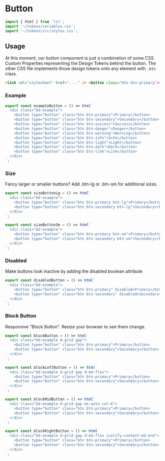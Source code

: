 # Button

```js script
import { html } from 'lit';
import '~/tokens/variables.css';
import '~/tokens/src/styles.css';
```

## Usage

At this moment, our button component is just a combination of some CSS Custom Properties representing the Design Tokens behind the button.
The other CSS file implements those design tokens onto any element with `.btn` class.

```html
<link rel="stylesheet" href="...." /> <button class="btn btn-primary"></button>
```

### Example

```js preview-story
export const exampleButton = () => html`
  <div class="bd-example">
    <button type="button" class="btn btn-primary">Primary</button>
    <button type="button" class="btn btn-secondary">Secondary</button>
    <button type="button" class="btn btn-success">Success</button>
    <button type="button" class="btn btn-danger">Danger</button>
    <button type="button" class="btn btn-warning">Warning</button>
    <button type="button" class="btn btn-info">Info</button>
    <button type="button" class="btn btn-light">Light</button>
    <button type="button" class="btn btn-dark">Dark</button>
    <button type="button" class="btn btn-link">Link</button>
  </div>
`;
```

### Size

Fancy larger or smaller buttons? Add <span class="code">.btn-lg</span> or <span class="code">.btn-sm</span> for additional sizes.

```js preview-story
export const sizeButtonLg = () => html`
  <div class="bd-example">
    <button type="button" class="btn btn-primary btn-lg">Primary</button>
    <button type="button" class="btn btn-secondary btn-lg">Secondary</button>
  </div>
`;
```

```js preview-story
export const sizeButtonSm = () => html`
  <div class="bd-example">
    <button type="button" class="btn btn-primary btn-sm">Primary</button>
    <button type="button" class="btn btn-secondary btn-sm">Secondary</button>
  </div>
`;
```

### Disabled

Make buttons look inactive by adding the <span class="code">disabled</span> boolean attribute

```js preview-story
export const disabledButton = () => html`
  <div class="bd-example">
    <button type="button" class="btn btn-primary" disabled>Primary</button>
    <button type="button" class="btn btn-secondary" disabled>Secondary</button>
  </div>
`;
```

### Block Button

Responsive "Block Button". Resize your browser to see them change.

```js preview-story
export const blockButton = () => html`
  <div class="bd-example d-grid gap">
    <button type="button" class="btn btn-primary">Primary</button>
    <button type="button" class="btn btn-secondary">Secondary</button>
  </div>
`;
```

```js preview-story
export const blockLeftButton = () => html`
  <div class="bd-example d-grid gap d-md-flex">
    <button type="button" class="btn btn-primary">Primary</button>
    <button type="button" class="btn btn-secondary">Secondary</button>
  </div>
`;
```

```js preview-story
export const blockMidButton = () => html`
  <div class="bd-example d-grid gap mx-auto col-6">
    <button type="button" class="btn btn-primary">Primary</button>
    <button type="button" class="btn btn-secondary">Secondary</button>
  </div>
`;
```

```js preview-story
export const blockRightButton = () => html`
  <div class="bd-example d-grid gap d-md-flex justify-content-md-end">
    <button type="button" class="btn btn-primary">Primary</button>
    <button type="button" class="btn btn-secondary">Secondary</button>
  </div>
`;
```
